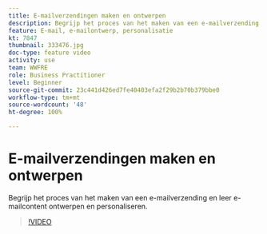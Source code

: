 ```yaml
---
title: E-mailverzendingen maken en ontwerpen
description: Begrijp het proces van het maken van een e-mailverzending en leer e-mailcontent ontwerpen en personaliseren.
feature: E-mail, e-mailontwerp, personalisatie
kt: 7847
thumbnail: 333476.jpg
doc-type: feature video
activity: use
team: WWFRE
role: Business Practitioner
level: Beginner
source-git-commit: 23c441d426ed7fe40403efa2f29b2b70b379bbe0
workflow-type: tm+mt
source-wordcount: '48'
ht-degree: 100%

---
```



# E-mailverzendingen maken en ontwerpen

Begrijp het proces van het maken van een e-mailverzending en leer e-mailcontent ontwerpen en personaliseren.

>[!VIDEO](https://video.tv.adobe.com/v/333476?quality=12)
